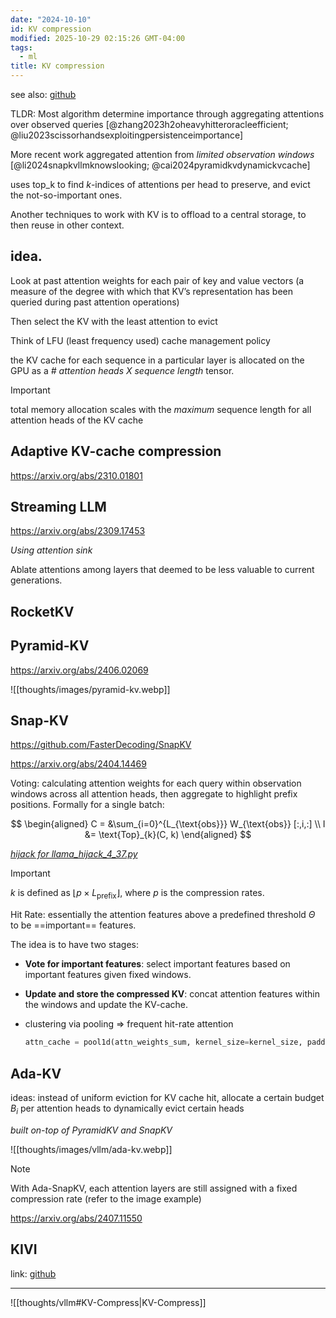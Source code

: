 ```yaml
---
date: "2024-10-10"
id: KV compression
modified: 2025-10-29 02:15:26 GMT-04:00
tags:
  - ml
title: KV compression
---
```


see also: [github](https://github.com/October2001/Awesome-KV-Cache-Compression)

TLDR: Most algorithm determine importance through aggregating attentions over observed queries [@zhang2023h2oheavyhitteroracleefficient; @liu2023scissorhandsexploitingpersistenceimportance]

More recent work aggregated attention from _limited observation windows_ [@li2024snapkvllmknowslooking; @cai2024pyramidkvdynamickvcache]

uses top_k to find $k$-indices of attentions per head to preserve, and evict the not-so-important ones.

Another techniques to work with KV is to offload to a central storage, to then reuse in other context.

## idea.

Look at past attention weights for each pair of key and value vectors
(a measure of the degree with which that KV’s representation has been queried during past attention operations)

Then select the KV with the least attention to evict

Think of LFU (least frequency used) cache management policy

the KV cache for each sequence in a particular layer is allocated on the GPU as a _# attention heads $X$ sequence length_ tensor.

> [!important]
>
> total memory allocation scales with the _maximum_ sequence length for all attention heads of the KV cache

## Adaptive KV-cache compression

https://arxiv.org/abs/2310.01801

## Streaming LLM

https://arxiv.org/abs/2309.17453

_Using attention sink_

Ablate attentions among layers that deemed to be less valuable to current generations.

## RocketKV

## Pyramid-KV

https://arxiv.org/abs/2406.02069

![[thoughts/images/pyramid-kv.webp]]

## Snap-KV

https://github.com/FasterDecoding/SnapKV

https://arxiv.org/abs/2404.14469

Voting: calculating attention weights for each query within observation windows across all attention heads, then aggregate to highlight prefix positions. Formally for a single batch:

$$
\begin{aligned}
C = &\sum_{i=0}^{L_{\text{obs}}} W_{\text{obs}} [:,i,:] \\
I &= \text{Top}_{k}(C, k)
\end{aligned}
$$

_[hijack for llama_hijack_4_37.py](https://github.com/FasterDecoding/SnapKV/blob/82135ce2cc60f212a9ba918467f3d9c8134e163f/snapkv/monkeypatch/llama_hijack_4_37.py#L19)_

> [!important]
>
> $k$ is defined as $\lfloor p \times L_{\text{prefix}} \rfloor$, where $p$ is the compression rates.

Hit Rate: essentially the attention features above a predefined threshold $\Theta$ to be ==important== features.

The idea is to have two stages:

- **Vote for important features**: select important features based on important features given fixed windows.
- **Update and store the compressed KV**: concat attention features within the windows and update the KV-cache.

- clustering via pooling => frequent hit-rate attention
  ```python
  attn_cache = pool1d(attn_weights_sum, kernel_size=kernel_size, padding=kernel_size // 2, stride=1)
  ```

## Ada-KV

ideas: instead of uniform eviction for KV cache hit, allocate a certain budget $B_i$ per attention heads to dynamically evict certain heads

_built on-top of PyramidKV and SnapKV_

![[thoughts/images/vllm/ada-kv.webp]]

> [!note]
>
> With Ada-SnapKV, each attention layers are still assigned with a fixed compression rate (refer to the image example)

https://arxiv.org/abs/2407.11550

## KIVI

link: [github](https://github.com/jy-yuan/KIVI)

---

![[thoughts/vllm#KV-Compress|KV-Compress]]
